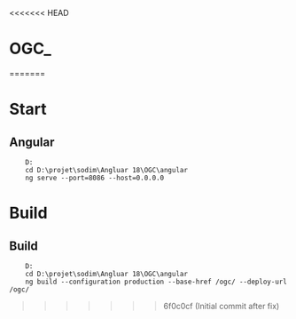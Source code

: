 <<<<<<< HEAD
# OGC_
=======
# Start
##	Angular
		D:
		cd D:\projet\sodim\Angluar 18\OGC\angular
		ng serve --port=8086 --host=0.0.0.0

# Build
##	Build
		D:
		cd D:\projet\sodim\Angluar 18\OGC\angular
        ng build --configuration production --base-href /ogc/ --deploy-url /ogc/
>>>>>>> 6f0c0cf (Initial commit after fix)
